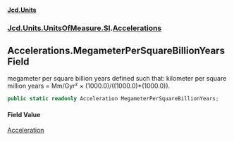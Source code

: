 #### [Jcd.Units](index 'index')
### [Jcd.Units.UnitsOfMeasure.SI](Jcd.Units.UnitsOfMeasure.SI 'Jcd.Units.UnitsOfMeasure.SI').[Accelerations](Accelerations 'Jcd.Units.UnitsOfMeasure.SI.Accelerations')

## Accelerations.MegameterPerSquareBillionYears Field

megameter per square billion years defined such that: kilometer per square million years = Mm/Gyr² ×
(1000.0)/((1000.0)*(1000.0)).

```csharp
public static readonly Acceleration MegameterPerSquareBillionYears;
```

#### Field Value
[Acceleration](Acceleration 'Jcd.Units.UnitTypes.Acceleration')